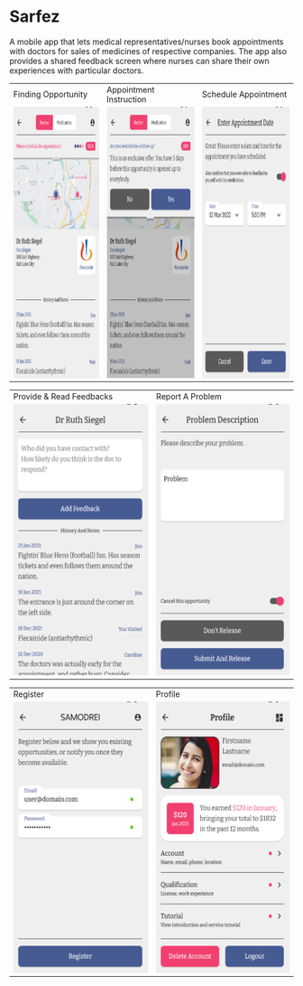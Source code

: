 # Sarfez
A mobile app that lets medical representatives/nurses book appointments with doctors for sales of medicines of respective companies. The app also provides a shared feedback screen where nurses can share their own experiences with particular doctors.
<table>
  <tr>
    <td>Finding Opportunity</td>
     <td>Appointment Instruction</td>
     <td>Schedule Appointment</td>
  </tr>
  <tr>
    <td><img src="screenshots/appointment.png" width=270 height=480></td>
    <td><img src="screenshots/opportunity.png" width=270 height=480></td>
    <td><img src="screenshots/booking.png" width=270 height=480></td>
  </tr>
 </table>
 <table>
  <tr>
    <td>Provide & Read Feedbacks</td>
     <td>Report A Problem</td>
     
  </tr>
  <tr>
    <td><img src="screenshots/feedback.png" width=270 height=480></td>
    <td><img src="screenshots/report.png" width=270 height=480></td>
    
  </tr>
 </table>
 <table>
  <tr>
    <td>Register</td>
     <td>Profile</td>
     
  </tr>
  <tr>
    <td><img src="screenshots/register.png" width=270 height=480></td>
    <td><img src="screenshots/profile.png" width=270 height=480></td>
    
  </tr>
 </table>
